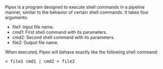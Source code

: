 Pipex is a program designed to execute shell commands in a pipeline manner, similar to the behavior of certain shell commands. It takes four arguments:

 - file1: Input file name.
 - cmd1: First shell command with its parameters.
 - cmd2: Second shell command with its parameters.
 - file2: Output file name.

When executed, Pipex will behave exactly like the following shell command:

<pre>
< file1 cmd1 | cmd2 > file2
</pre>
